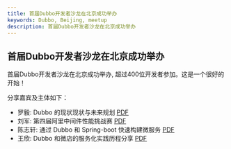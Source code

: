 ```yaml
---
title: 首届Dubbo开发者沙龙在北京成功举办
keywords: Dubbo, Beijing, meetup
description: 首届Dubbo开发者沙龙在北京成功举办
---
```


首届Dubbo开发者沙龙在北京成功举办
---

首届Dubbo开发者沙龙在北京成功举办, 超过400位开发者参加。这是一个很好的开始！

分享嘉宾及主体如下：

  * 罗毅: Dubbo 的现状现状与未来规划 [PDF](https://github.com/dubbo/awesome-dubbo/raw/master/slides/meetup/201805%40Beijing/dubbo-present-and-future.pdf)
  * 刘军: 第四届阿里中间件性能挑战赛 [PDF](https://github.com/dubbo/awesome-dubbo/raw/master/slides/meetup/201805%40Beijing/introduction-to-4th-aliware-performance-challenge.pdf)
  * 陈志轩: 通过 Dubbo 和 Spring-boot 快速构建微服务 [PDF](https://github.com/dubbo/awesome-dubbo/raw/master/slides/meetup/201805%40Beijing/quickly-building-microservice-with-dubbo-and-springboot.pdf)
  * 王欣: Dubbo 和微店的服务化实践历程分享 [PDF](https://github.com/dubbo/awesome-dubbo/raw/master/slides/meetup/201805%40Beijing/dubbo-and-weidian's-practice-on-microservice-architecture.pdf) 
